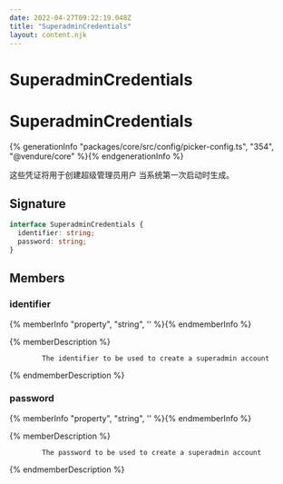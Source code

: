 ```yaml
---
date: 2022-04-27T09:22:19.048Z
title: "SuperadminCredentials"
layout: content.njk
---
```

[comment]: <> (这个文件是从 PickerCC 源码中生，不要修改。请使用 "docs:build" 脚本命令生成。)

# SuperadminCredentials


# SuperadminCredentials

{% generationInfo "packages/core/src/config/picker-config.ts", "354", "@vendure/core" %}{% endgenerationInfo %}

这些凭证将用于创建超级管理员用户
当系统第一次启动时生成。

## Signature

```typescript
interface SuperadminCredentials {
  identifier: string;
  password: string;
}
```
## Members

### identifier

{% memberInfo "property", "string", '' %}{% endmemberInfo %}

{% memberDescription %}

            The identifier to be used to create a superadmin account

{% endmemberDescription %}

### password

{% memberInfo "property", "string", '' %}{% endmemberInfo %}

{% memberDescription %}

            The password to be used to create a superadmin account

{% endmemberDescription %}


